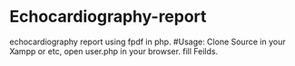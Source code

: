 # Echocardiography-report
echocardiography report using fpdf in php.
#Usage:
Clone Source in your Xampp or etc, open user.php in your browser.
fill Feilds.

